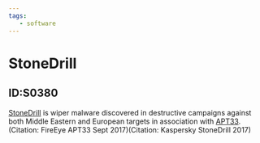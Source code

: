 ```yaml
---
tags:
   - software
---
```

# StoneDrill
## ID:S0380
[StoneDrill](software/S0380) is wiper malware discovered in destructive campaigns against both Middle Eastern and European targets in association with [APT33](groups/G0064).(Citation: FireEye APT33 Sept 2017)(Citation: Kaspersky StoneDrill 2017)
